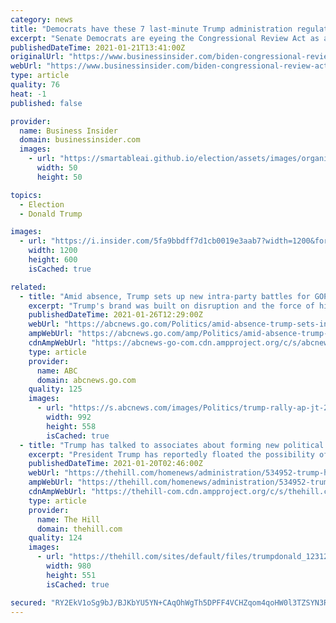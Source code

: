 ```yaml
---
category: news
title: "Democrats have these 7 last-minute Trump administration regulations in their sights to overturn now that they control the Senate"
excerpt: "Senate Democrats are eyeing the Congressional Review Act as a way to obliterate federal regulations from the Trump administration."
publishedDateTime: 2021-01-21T13:41:00Z
originalUrl: "https://www.businessinsider.com/biden-congressional-review-act-senate-democrats-trump-regulations-rules-2021-1"
webUrl: "https://www.businessinsider.com/biden-congressional-review-act-senate-democrats-trump-regulations-rules-2021-1"
type: article
quality: 76
heat: -1
published: false

provider:
  name: Business Insider
  domain: businessinsider.com
  images:
    - url: "https://smartableai.github.io/election/assets/images/organizations/businessinsider.com-50x50.jpg"
      width: 50
      height: 50

topics:
  - Election
  - Donald Trump

images:
  - url: "https://i.insider.com/5fa9bbdff7d1cb0019e3aab7?width=1200&format=jpeg"
    width: 1200
    height: 600
    isCached: true

related:
  - title: "Amid absence, Trump sets up new intra-party battles for GOP: The Note"
    excerpt: "Trump's brand was built on disruption and the force of his own personality. Even through a quiet period, that disruption is set to continue into at least 2021 and 2022."
    publishedDateTime: 2021-01-26T12:29:00Z
    webUrl: "https://abcnews.go.com/Politics/amid-absence-trump-sets-intra-party-battles-gop/story?id=75473145"
    ampWebUrl: "https://abcnews.go.com/amp/Politics/amid-absence-trump-sets-intra-party-battles-gop/story?id=75473145"
    cdnAmpWebUrl: "https://abcnews-go-com.cdn.ampproject.org/c/s/abcnews.go.com/amp/Politics/amid-absence-trump-sets-intra-party-battles-gop/story?id=75473145"
    type: article
    provider:
      name: ABC
      domain: abcnews.go.com
    quality: 125
    images:
      - url: "https://s.abcnews.com/images/Politics/trump-rally-ap-jt-210108_1610144889614_hpMain_16x9_992.jpg"
        width: 992
        height: 558
        isCached: true
  - title: "Trump has talked to associates about forming new political party: report"
    excerpt: "President Trump has reportedly floated the possibility of starting a new political party as he prepares to leave the White House amid internal struggles within the Republican Party."
    publishedDateTime: 2021-01-20T02:46:00Z
    webUrl: "https://thehill.com/homenews/administration/534952-trump-has-talked-to-associates-about-forming-new-political-party"
    ampWebUrl: "https://thehill.com/homenews/administration/534952-trump-has-talked-to-associates-about-forming-new-political-party?amp"
    cdnAmpWebUrl: "https://thehill-com.cdn.ampproject.org/c/s/thehill.com/homenews/administration/534952-trump-has-talked-to-associates-about-forming-new-political-party?amp"
    type: article
    provider:
      name: The Hill
      domain: thehill.com
    quality: 124
    images:
      - url: "https://thehill.com/sites/default/files/trumpdonald_123120getty_pressure.jpg"
        width: 980
        height: 551
        isCached: true

secured: "RY2EkV1oSg9bJ/BJKbYU5YN+CAqOhWgTh5DPFF4VCHZqom4qoHW0l3TZSYN3RBa6mZ3nrHSphqa63qPwrpdw1U1Ytk88pPumwS35pvprIkdBhyg6bEGMBlzG/KhU1kuesDf7Z4+gWfCnVNZL/h/wFV27IpjPFvtZ7rxyCbYTQQPvx3alPslAJqIg6Ivxxi2O2XY1IlBZ57aRzqqz9VpI59v5GvIiwGC9kC/6gvzt/286eC1t353UnXXu/uLd50yATBSVeQgcbU50wT3wYvheaZBqSAMn4pGcZyVC+c/xEY0BYo1FUTkWsWMmbtIfk2JiIrjZ0RSiQ3IZH0ZTpT2Uq57ODEgyndIssUJMdMIPK2E=;lPFH/elCQlfcvHb0V1uDAg=="
---
```


